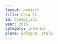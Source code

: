 ```yaml
---
layout: project
title: Casa C1
id: ciompi_sv1
year: 2016
category: interior
place: Bologna, Italy
---
```

